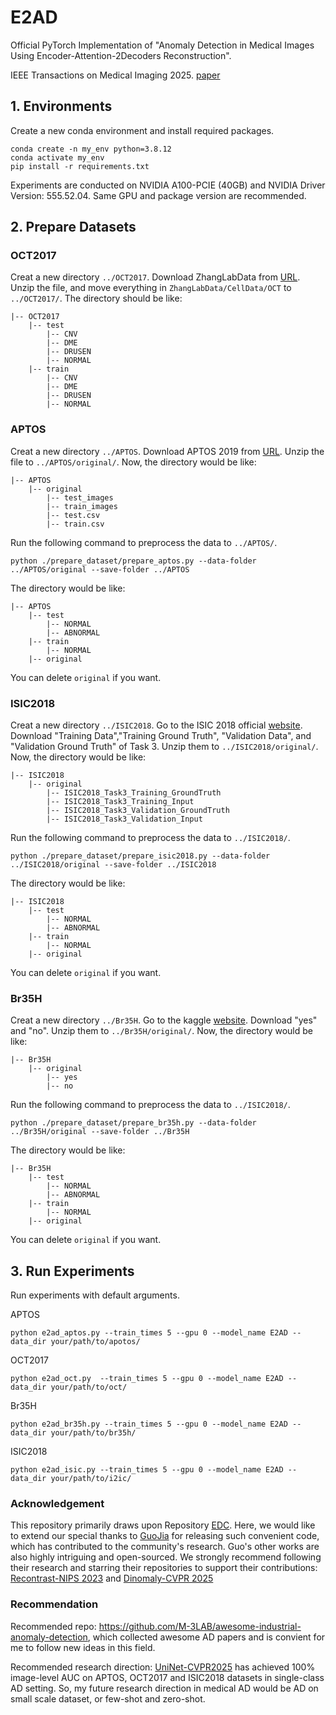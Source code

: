 # E2AD

Official PyTorch Implementation of
"Anomaly Detection in Medical Images Using Encoder-Attention-2Decoders Reconstruction".

IEEE Transactions on Medical Imaging 2025. [paper](https://ieeexplore.ieee.org/document/10979458)

## 1. Environments

Create a new conda environment and install required packages.

```
conda create -n my_env python=3.8.12
conda activate my_env
pip install -r requirements.txt
```
Experiments are conducted on NVIDIA A100-PCIE (40GB) and NVIDIA Driver Version: 555.52.04. Same GPU and package version are recommended. 

## 2. Prepare Datasets
### OCT2017
Creat a new directory `../OCT2017`. Download ZhangLabData from [URL](https://data.mendeley.com/datasets/rscbjbr9sj/3).
Unzip the file, and move everything in `ZhangLabData/CellData/OCT` to `../OCT2017/`. The directory should be like:
```
|-- OCT2017
    |-- test
        |-- CNV
        |-- DME
        |-- DRUSEN
        |-- NORMAL
    |-- train
        |-- CNV
        |-- DME
        |-- DRUSEN
        |-- NORMAL
```

### APTOS
Creat a new directory `../APTOS`.
Download APTOS 2019 from [URL](https://www.kaggle.com/competitions/aptos2019-blindness-detection/data).
Unzip the file to `../APTOS/original/`. Now, the directory would be like:
```
|-- APTOS
    |-- original
        |-- test_images
        |-- train_images
        |-- test.csv
        |-- train.csv
```
Run the following command to preprocess the data to `../APTOS/`.
```
python ./prepare_dataset/prepare_aptos.py --data-folder ../APTOS/original --save-folder ../APTOS
```
The directory would be like:
```
|-- APTOS
    |-- test
        |-- NORMAL
        |-- ABNORMAL
    |-- train
        |-- NORMAL
    |-- original
```
You can delete `original` if you want.

### ISIC2018
Creat a new directory `../ISIC2018`.
Go to the ISIC 2018 official [website](https://challenge.isic-archive.com/data/#2018).
Download "Training Data","Training Ground Truth", "Validation Data", and "Validation Ground Truth" of Task 3.
Unzip them to `../ISIC2018/original/`. Now, the directory would be like:
```
|-- ISIC2018
    |-- original
        |-- ISIC2018_Task3_Training_GroundTruth
        |-- ISIC2018_Task3_Training_Input
        |-- ISIC2018_Task3_Validation_GroundTruth
        |-- ISIC2018_Task3_Validation_Input
```
Run the following command to preprocess the data to `../ISIC2018/`.
```
python ./prepare_dataset/prepare_isic2018.py --data-folder ../ISIC2018/original --save-folder ../ISIC2018
```
The directory would be like:
```
|-- ISIC2018
    |-- test
        |-- NORMAL
        |-- ABNORMAL
    |-- train
        |-- NORMAL
    |-- original
```
You can delete `original` if you want.


### Br35H
Creat a new directory `../Br35H`.
Go to the kaggle [website](https://www.kaggle.com/datasets/ahmedhamada0/brain-tumor-detection).
Download "yes" and "no".
Unzip them to `../Br35H/original/`. Now, the directory would be like:
```
|-- Br35H
    |-- original
        |-- yes
        |-- no
```
Run the following command to preprocess the data to `../ISIC2018/`.
```
python ./prepare_dataset/prepare_br35h.py --data-folder ../Br35H/original --save-folder ../Br35H
```
The directory would be like:
```
|-- Br35H
    |-- test
        |-- NORMAL
        |-- ABNORMAL
    |-- train
        |-- NORMAL
    |-- original
```
You can delete `original` if you want.

## 3. Run Experiments
Run experiments with default arguments.

APTOS
```
python e2ad_aptos.py --train_times 5 --gpu 0 --model_name E2AD --data_dir your/path/to/apotos/
```

OCT2017
```
python e2ad_oct.py  --train_times 5 --gpu 0 --model_name E2AD --data_dir your/path/to/oct/
```

Br35H
```
python e2ad_br35h.py --train_times 5 --gpu 0 --model_name E2AD --data_dir your/path/to/br35h/
```

ISIC2018
```
python e2ad_isic.py --train_times 5 --gpu 0 --model_name E2AD --data_dir your/path/to/i2ic/
```

### Acknowledgement
This repository primarily draws upon Repository [EDC](https://github.com/guojiajeremy/EDC). Here, we would like to extend our special thanks to [GuoJia](https://github.com/guojiajeremy) for releasing such convenient code, which has contributed to the community's research.
Guo's other works are also highly intriguing and open-sourced. We strongly recommend following their research and starring their repositories to support their contributions: [Recontrast-NIPS 2023](https://github.com/guojiajeremy/ReContrast) and [Dinomaly-CVPR 2025](https://github.com/guojiajeremy/Dinomaly)


### Recommendation
Recommended repo: https://github.com/M-3LAB/awesome-industrial-anomaly-detection, which collected awesome AD papers and is convient for me to follow new ideas in this field.

Recommended research direction: [UniNet-CVPR2025](https://github.com/pangdatangtt/UniNet) has achieved 100% image-level AUC on APTOS, OCT2017 and ISIC2018 datasets in single-class AD setting. So, my future research direction in medical AD would be AD on small scale dataset, or few-shot and zero-shot.


